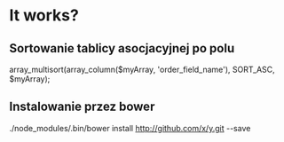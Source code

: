 # It works?


## Sortowanie tablicy asocjacyjnej po polu

array_multisort(array_column($myArray, 'order_field_name'), SORT_ASC, $myArray);


## Instalowanie przez bower

./node_modules/.bin/bower install http://github.com/x/y.git --save 
